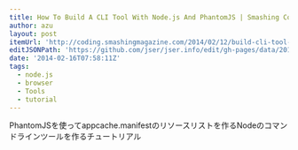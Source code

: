```yaml
---
title: How To Build A CLI Tool With Node.js And PhantomJS | Smashing Coding
author: azu
layout: post
itemUrl: 'http://coding.smashingmagazine.com/2014/02/12/build-cli-tool-nodejs-phantomjs/'
editJSONPath: 'https://github.com/jser/jser.info/edit/gh-pages/data/2014/02/index.json'
date: '2014-02-16T07:58:11Z'
tags:
  - node.js
  - browser
  - Tools
  - tutorial
---
```

PhantomJSを使ってappcache.manifestのリソースリストを作るNodeのコマンドラインツールを作るチュートリアル

